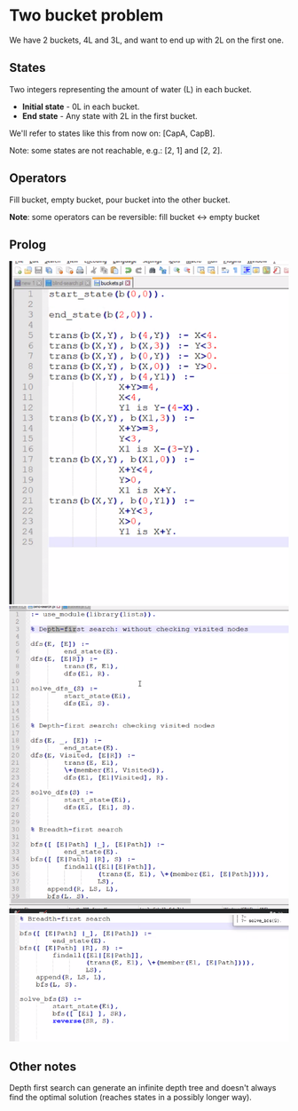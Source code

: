 # Two bucket problem

We have 2 buckets, 4L and 3L, and want to end up with 2L on the first one.

## States

Two integers representing the amount of water (L) in each bucket.

- **Initial state** - 0L in each bucket.
- **End state** - Any state with 2L in the first bucket.

We'll refer to states like this from now on: [CapA, CapB].

Note: some states are not reachable, e.g.: [2, 1] and [2, 2].

## Operators

Fill bucket, empty bucket, pour bucket into the other bucket.

**Note**: some operators can be reversible: fill bucket <-> empty bucket

## Prolog

![prolog code part 1](./butcket_prolog_1.png)
![prolog code part 2](./butcket_prolog_2.png)
![prolog code part 3](./butcket_prolog_3.png)

## Other notes

Depth first search can generate an infinite depth tree and doesn't always find
the optimal solution (reaches states in a possibly longer way).
